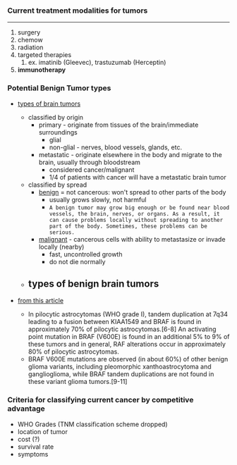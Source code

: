 ### Current treatment modalities for tumors

---

1. surgery
2. chemow
3. radiation
4. targeted therapies
   1. ex. imatinib (Gleevec), trastuzumab (Herceptin)
5. **immunotherapy**

### Potential Benign Tumor types

- [types of brain tumors](https://www.aans.org/en/Patients/Neurosurgical-Conditions-and-Treatments/Brain-Tumors)

  - classified by origin
    - primary - originate from tissues of the brain/immediate surroundings
      - glial
      - non-glial - nerves, blood vessels, glands, etc.
    - metastatic - originate elsewhere in the body and migrate to the brain, usually through bloodstream
      - considered cancer/malignant
      - 1/4 of patients with cancer will have a metastatic brain tumor
  - classified by spread
    - [benign](https://medlineplus.gov/ency/article/002236.htm) = not cancerous: won't spread to other parts of the body
      - usually grows slowly, not harmful
      - `A benign tumor may grow big enough or be found near blood vessels, the brain, nerves, or organs. As a result, it can cause problems locally without spreading to another part of the body. Sometimes, these problems can be serious.`
    - [malignant](https://medlineplus.gov/ency/article/002253.htm) - cancerous cells with ability to metastasize or invade locally (nearby)
      - fast, uncontrolled growth
      - do not die normally
  - ## **types of benign brain tumors**

- [from this article](https://www.cancer.gov/types/brain/hp/adult-brain-treatment-pdq#_1)
  - In pilocytic astrocytomas (WHO grade I), tandem duplication at 7q34 leading to a fusion between KIAA1549 and BRAF is found in approximately 70% of pilocytic astrocytomas.[6-8] An activating point mutation in BRAF (V600E) is found in an additional 5% to 9% of these tumors and in general, RAF alterations occur in approximately 80% of pilocytic astrocytomas.
  - BRAF V600E mutations are observed (in about 60%) of other benign glioma variants, including pleomorphic xanthoastrocytoma and ganglioglioma, while BRAF tandem duplications are not found in these variant glioma tumors.[9-11]

### Criteria for classifying current cancer by competitive advantage

- WHO Grades (TNM classification scheme dropped)
- location of tumor
- cost (?)
- survival rate
- symptoms

